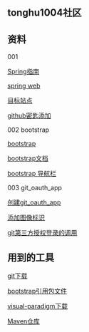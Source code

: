 ## tonghu1004社区

## 资料
001

[Spring指南](https://spring.io/guides)    

[spring web](https://spring.io/guides/gs/serving-web-content/)

[目标站点](https://elasticsearch.cn/)

[github密匙添加](https://developer.github.com/v3/guides/managing-deploy-keys/gi)

002 bootstrap

[bootstrap](https://v3.bootcss.com/)

[bootstrap文档](https://v3.bootcss.com/getting-started/)

[bootstrap 导航栏](https://v3.bootcss.com/components/#navbar-default)

003 git_oauth_app

[创建git_oauth_app](https://developer.github.com/apps/building-oauth-apps/creating-an-oauth-app/)

[添加图像标识](https://developer.github.com/apps/building-oauth-apps/creating-custom-badges-for-oauth-apps/)

[git第三方授权登录的调用](https://developer.github.com/apps/building-oauth-apps/authorizing-oauth-apps/)

## 用到的工具
[git下载](https://git-scm.com/download)

[bootstrap引用包文件](https://github.com/twbs/bootstrap/releases/download/v3.3.7/bootstrap-3.3.7-dist.zip)

[visual-paradigm下载](https://www.visual-paradigm.com/tw/download/)

[Maven仓库](https://mvnrepository.com/)